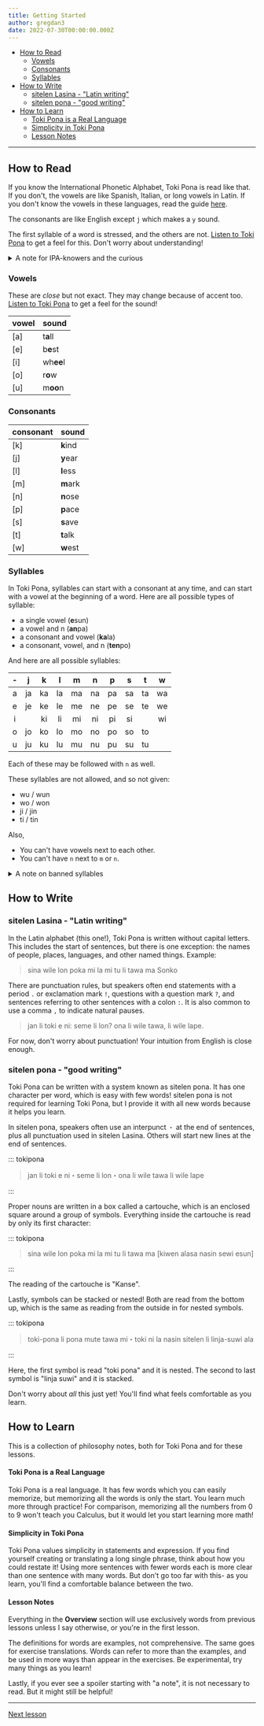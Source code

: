 ```yaml
---
title: Getting Started
author: gregdan3
date: 2022-07-30T00:00:00.000Z
---
```



<!-- toc -->

- [How to Read](#how-to-read)
  - [Vowels](#vowels)
  - [Consonants](#consonants)
  - [Syllables](#syllables)
- [How to Write](#how-to-write)
  - [sitelen Lasina - "Latin writing"](#sitelen-lasina---latin-writing)
  - [sitelen pona - "good writing"](#sitelen-pona---good-writing)
- [How to Learn](#how-to-learn)
    - [Toki Pona is a Real Language](#toki-pona-is-a-real-language)
    - [Simplicity in Toki Pona](#simplicity-in-toki-pona)
    - [Lesson Notes](#lesson-notes)

<!-- tocstop -->

---

## How to Read

If you know the International Phonetic Alphabet, Toki Pona is read like that.
If you don't, the vowels are like Spanish, Italian, or long vowels in Latin.
If you don't know the vowels in these languages, read the guide [here](#vowels).

The consonants are like English except `j` which makes a `y` sound.

The first syllable of a word is stressed, and the others are not. [Listen to Toki Pona](https://youtu.be/9VjPV9BpU2I) to get a feel for this. Don't worry about understanding!

<details><summary> A note for IPA-knowers and the curious </summary>

What I described above is good enough- but there's more detail if you're interested!

The sounds of Toki Pona can be subtly different in a variety of ways. For example, the nasal `n` that can end syllables is intended to be in the same part of the mouth as the consonant that follows it- `[tenpo]` becomes `/tempo/`, and `[ilo Linku]` becomes `/ilo Liŋku/` (`ilo Lingku`). Additionally, Toki Pona: The Language of Good notes that some of the vowels are not _exactly_ as in the International Phonetic Alphabet, such as `[a]` actually being realized as `/ä/`- but this book documents jan Sonja's own use of Toki Pona, so don't worry about it too much! So long as you speak clearly and consistently enough to be understood, you'll be fine.

</details>

### Vowels

These are _close_ but not exact. They may change because of accent too. [Listen
to Toki Pona](https://youtu.be/E_DfpQTRvyc) to get a feel for the sound!

| vowel | sound     |
| ----- | --------- |
| [a]   | t**a**ll  |
| [e]   | b**e**st  |
| [i]   | wh**ee**l |
| [o]   | r**o**w   |
| [u]   | m**oo**n  |

### Consonants

| consonant | sound    |
| --------- | -------- |
| [k]       | **k**ind |
| [j]       | **y**ear |
| [l]       | **l**ess |
| [m]       | **m**ark |
| [n]       | **n**ose |
| [p]       | **p**ace |
| [s]       | **s**ave |
| [t]       | **t**alk |
| [w]       | **w**est |

### Syllables

In Toki Pona, syllables can start with a consonant at any time,
and can start with a vowel at the beginning of a word.
Here are all possible types of syllable:

- a single vowel (**e**sun)
- a vowel and n (**an**pa)
- a consonant and vowel (**ka**la)
- a consonant, vowel, and n (**ten**po)

And here are all possible syllables:

|  -  |  j  |  k  |  l  |  m  |  n  |  p  |  s  |  t  |  w  |
| :-: | :-: | :-: | :-: | :-: | :-: | :-: | :-: | :-: | :-: |
|  a  | ja  | ka  | la  | ma  | na  | pa  | sa  | ta  | wa  |
|  e  | je  | ke  | le  | me  | ne  | pe  | se  | te  | we  |
|  i  |     | ki  | li  | mi  | ni  | pi  | si  |     | wi  |
|  o  | jo  | ko  | lo  | mo  | no  | po  | so  | to  |     |
|  u  | ju  | ku  | lu  | mu  | nu  | pu  | su  | tu  |     |

<!-- | an  | jan | kan | lan | man | nan | pan | san | tan | wan | -->
<!-- | en  | jen | ken | len | men | nen | pen | sen | ten | wen | -->
<!-- | in  |     | kin | lin | min | nin | pin | sin |     | win | -->
<!-- | on  | jon | kon | lon | mon | non | pon | son | ton |     | -->
<!-- | un  | jun | kun | lun | mun | nun | pun | sun | tun |     | -->

Each of these may be followed with `n` as well.

These syllables are not allowed, and so not given:

- wu / wun
- wo / won
- ji / jin
- ti / tin

Also,

- You can't have vowels next to each other.
- You can't have `n` next to `m` or `n`.

<details> <summary>A note on banned syllables</summary>

The purpose of Toki Pona's banned syllables is to make pronunciation easier for learners of many language backgrounds. The syllable `[wu]` has become `/u/` in the development of some languages, and the same applies to the other syllables which all change in some way. Here's the list:

- `[wu] -> /u/`
- `[wo] -> /o/`
- `[ji] -> /i/`
- `[ti] -> /si/`
- `[nn] -> /n/` or a different second consonant
- `[nm] -> /n/` or a different second consonant

As an example, the syllable を is generally written `[wo]` in romanized Japanese text, but it is pronounced `/o/`. This sound shift occurred a long time ago, but persisted in the written language.

Also, this distinction does not _have_ to be written despite my use of brackets then slashes- the symbols used to represent the sound can also change or disappear as the sound of the language changes.

</details>

## How to Write

### sitelen Lasina - "Latin writing"

In the Latin alphabet (this one!), Toki Pona is written without capital letters. This includes the start of sentences, but there is one exception: the names of people, places, languages, and other named things. Example:

> sina wile lon poka mi la mi tu li tawa ma Sonko

There are punctuation rules, but speakers often end statements with a period `.` or exclamation mark `!`, questions with a question mark `?`, and sentences referring to other sentences with a colon `:`. It is also common to use a comma `,` to indicate natural pauses.

> jan li toki e ni: seme li lon? ona li wile tawa, li wile lape.

For now, don't worry about punctuation! Your intuition from English is close enough.

### sitelen pona - "good writing"

Toki Pona can be written with a system known as sitelen pona. It has
one character per word, which is easy with few words! sitelen
pona is not required for learning Toki Pona, but I provide it with all new words
because it helps you learn.

In sitelen pona, speakers often use an interpunct `・` at the end of sentences,
plus all punctuation used in sitelen Lasina. Others will start new lines at the end of sentences.

::: tokipona

> jan li toki e ni・seme li lon・ona li wile tawa li wile lape

:::

Proper nouns are written in a box called a cartouche, which is an enclosed square around a group of symbols.
Everything inside the cartouche is read by only its first character:

::: tokipona

> sina wile lon poka mi la mi tu li tawa ma [kiwen alasa nasin sewi esun]

:::

The reading of the cartouche is "Kanse".

Lastly, symbols can be stacked or nested! Both are read from the bottom up, which is the same as reading from the outside in for nested symbols.

::: tokipona

> toki-pona li pona mute tawa mi・toki ni la nasin sitelen li linja-suwi ala

:::

Here, the first symbol is read "toki pona" and it is nested. The second to last symbol is "linja suwi" and it is stacked.

Don't worry about _all_ this just yet! You'll find what feels comfortable as you learn.

## How to Learn

This is a collection of philosophy notes, both for Toki Pona and for these lessons.

#### Toki Pona is a Real Language

Toki Pona is a real language. It has few words which you can easily memorize, but memorizing all the words is only the start. You learn much more through practice! For comparison, memorizing all the numbers from 0 to 9 won't teach you Calculus, but it would let you start learning more math!

#### Simplicity in Toki Pona

Toki Pona values simplicity in statements and expression. If you find yourself creating or translating a long single phrase, think about how you could restate it! Using more sentences with fewer words each is more clear than one sentence with many words. But don't go too far with this- as you learn, you'll find a comfortable balance between the two.

#### Lesson Notes

Everything in the **Overview** section will use exclusively words from previous lessons unless I say otherwise, or you're in the first lesson.

The definitions for words are examples, not comprehensive. The same goes for exercise translations.
Words can refer to more than the examples, and be used in more ways than appear in the exercises.
Be experimental, try many things as you learn!

Lastly, if you ever see a spoiler starting with "a note", it is not necessary to read. But it might still be helpful!

<!-- ## Exercises -->

<!-- Try to pronounce the following words: -->

<!-- <details><summary>lukin</summary> -->
<!-- <audio controls src="/lukin.mp3"> </audio> -->
<!-- </details> -->

<!-- <details><summary>kepeken</summary> -->
<!-- <audio controls src="/kepeken.mp3"> </audio> -->
<!-- </details> -->

<!-- <details><summary>loje</summary> -->
<!-- <audio controls src="/loje.mp3"> </audio> -->
<!-- </details> -->

<!-- <details><summary>pona</summary> -->
<!-- <audio controls src="/pona.mp3"> </audio> -->
<!-- </details> -->

<!-- <details><summary>soweli</summary> -->
<!-- <audio controls src="/soweli.mp3"> </audio> -->
<!-- </details> -->

<!-- <details><summary>e</summary> -->
<!-- <audio controls src="/e.mp3"> </audio> -->
<!-- </details> -->

---

[Next lesson](./mi-sina.html)


